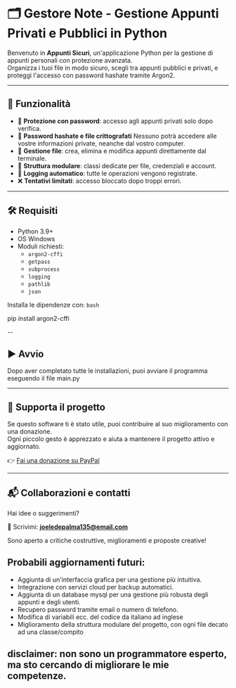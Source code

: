 ﻿# 🗂️ Gestore Note - Gestione Appunti Privati e Pubblici in Python

Benvenuto in **Appunti Sicuri**, un'applicazione Python per la gestione di appunti personali con protezione avanzata.  
Organizza i tuoi file in modo sicuro, scegli tra appunti pubblici e privati, e proteggi l'accesso con password hashate tramite Argon2.

---

## 🚀 Funzionalità

- 🔐 **Protezione con password**: accesso agli appunti privati solo dopo verifica.
- 🔐 **Password hashate e file crittografati** Nessuno potrà accedere alle vostre informazioni private, neanche dal vostro computer.
- 📁 **Gestione file**: crea, elimina e modifica appunti direttamente dal terminale.
- 🧠 **Struttura modulare**: classi dedicate per file, credenziali e account.
- 📝 **Logging automatico**: tutte le operazioni vengono registrate.
- ❌ **Tentativi limitati**: accesso bloccato dopo troppi errori.

---

## 🛠️ Requisiti

- Python 3.9+
- OS Windows
- Moduli richiesti:
  - `argon2-cffi`
  - `getpass`
  - `subprocess`
  - `logging`
  - `pathlib`
  - `json`

Installa le dipendenze con:
    `bash`

pip install argon2-cffi

--

## ▶️ Avvio

Dopo aver completato tutte le installazioni, puoi avviare il programma eseguendo il file main.py

---

## 💖 Supporta il progetto

Se questo software ti è stato utile, puoi contribuire al suo miglioramento con una donazione.  
Ogni piccolo gesto è apprezzato e aiuta a mantenere il progetto attivo e aggiornato.

👉 [Fai una donazione su PayPal](https://www.paypal.me/BestSup)

---

## 📬 Collaborazioni e contatti

Hai idee o suggerimenti?

📧 Scrivimi: **joeledepalma135@email.com**

Sono aperto a critiche costruttive, miglioramenti e proposte creative!

## Probabili aggiornamenti futuri:

- Aggiunta di un'interfaccia grafica per una gestione più intuitiva.
- Integrazione con servizi cloud per backup automatici.
- Aggiunta di un database mysql per una gestione più robusta degli appunti e degli utenti.
- Recupero password tramite email o numero di telefono.
- Modifica di variabili ecc. del codice da italiano ad inglese
- Miglioramento della struttura modulare del progetto, con ogni file decato ad una classe/compito 

## disclaimer: non sono un programmatore esperto, ma sto cercando di migliorare le mie competenze.
